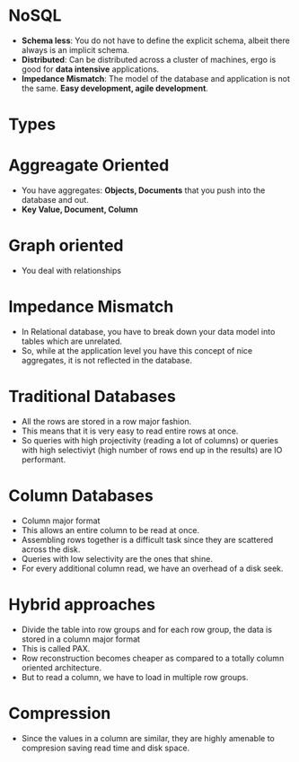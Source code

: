 NoSQL
=====
- **Schema less**: You do not have to define the explicit schema,
    albeit there always is an implicit schema.
- **Distributed**: Can be distributed across a cluster of machines,
    ergo is good for **data intensive** applications.
- **Impedance Mismatch**: The model of the database and application
    is not the same. **Easy development, agile development**.

Types
=====
# Aggreagate Oriented
- You have aggregates: **Objects, Documents** that you push into
    the database and out.
- **Key Value, Document, Column**

# Graph oriented
- You deal with relationships

Impedance Mismatch
===================
- In Relational database, you have to break down your data model
    into tables which are unrelated.
- So, while at the application level you have this concept of nice
    aggregates, it is not reflected in the database.

Traditional Databases
=====================
- All the rows are stored in a row major fashion.
- This means that it is very easy to read entire rows at once.
- So queries with high projectivity (reading a lot of columns) or
queries with high selectiviyt (high number of rows end up in the
results) are IO performant.

Column Databases
================
- Column major format
- This allows an entire column to be read at once.
- Assembling rows together is a difficult task since they are scattered
across the disk.
- Queries with low selectivity are the ones that shine.
- For every additional column read, we have an overhead of a disk seek.

# Hybrid approaches
- Divide the table into row groups and for each row group, the data is
stored in a column major format
- This is called PAX.
- Row reconstruction becomes cheaper as compared to a totally column
oriented architecture.
- But to read a column, we have to load in multiple row groups.

# Compression
- Since the values in a column are similar, they are highly amenable
to compresion saving read time and disk space.
